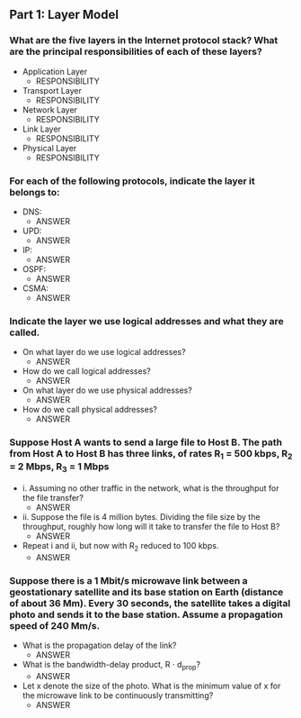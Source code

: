 ## Part 1: Layer Model
### What are the five layers in the Internet protocol stack? What are the principal responsibilities of each of these layers?
* Application Layer
    * RESPONSIBILITY
* Transport Layer
    * RESPONSIBILITY
* Network Layer
    * RESPONSIBILITY
* Link Layer
    * RESPONSIBILITY
* Physical Layer
    * RESPONSIBILITY

### For each of the following protocols, indicate the layer it belongs to:
* DNS: 
    * ANSWER
* UPD: 
    * ANSWER
* IP:
    * ANSWER
* OSPF:
    * ANSWER
* CSMA:
    * ANSWER

### Indicate the layer we use logical addresses and what they are called.
* On what layer do we use logical addresses?
    * ANSWER
* How do we call logical addresses?
    * ANSWER
* On what layer do we use physical addresses?
    * ANSWER
* How do we call physical addresses?
    * ANSWER

### Suppose Host A wants to send a large file to Host B. The path from Host A to Host B has three links, of rates R<sub>1</sub> = 500 kbps, R<sub>2</sub> = 2 Mbps, R<sub>3</sub> = 1 Mbps
* i. Assuming no other traffic in the network, what is the throughput for the file transfer?
    * ANSWER
* ii. Suppose the file is 4 million bytes. Dividing the file size by the throughput, roughly how long will it take to transfer the file to Host B?
    * ANSWER
* Repeat i and ii, but now with R<sub>2</sub> reduced to 100 kbps.
    * ANSWER

### Suppose there is a 1 Mbit/s microwave link between a geostationary satellite and its base station on Earth (distance of about 36 Mm). Every 30 seconds, the satellite takes a digital photo and sends it to the base station. Assume a propagation speed of 240 Mm/s.
* What is the propagation delay of the link?
    * ANSWER
* What is the bandwidth-delay product, R ⋅ d<sub>prop</sub>?
    * ANSWER
* Let x denote the size of the photo. What is the minimum value of x for the microwave link to be continuously transmitting?
    * ANSWER